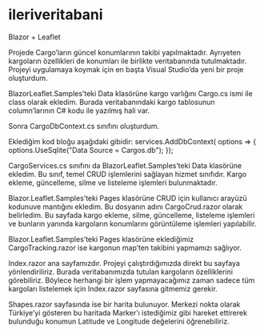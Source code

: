 # ileriveritabani
Blazor + Leaflet 


Projede Cargo’ların güncel konumlarının takibi yapılmaktadır. Ayrıyeten kargoların özellikleri de konumları ile birlikte veritabanında tutulmaktadır. 
Projeyi uygulamaya koymak için en başta Visual Studio’da yeni bir proje oluşturdum.

BlazorLeaflet.Samples’teki Data klasörüne kargo varlığını Cargo.cs ismi ile class olarak ekledim. Burada veritabanındaki kargo tablosunun column’larının C# kodu 
ile yazılmış hali var. 

Sonra CargoDbContext.cs sınıfını oluşturdum.

Eklediğim kod bloğu aşağıdaki gibidir:
services.AddDbContext<CargoDbContext>( options =>
{ 
options.UseSqlite("Data Source = Cargos.db");
});
  
CargoServices.cs sınıfını da BlazorLeaflet.Samples’teki Data klasörüne ekledim. Bu sınıf, temel CRUD işlemlerini sağlayan hizmet sınıfıdır. Kargo ekleme, 
güncelleme, silme ve listeleme işlemleri bulunmaktadır. 

Blazor.Leaflet.Samples’teki Pages klasörüne CRUD için kullanıcı arayüzü kodunuve mantığını ekledim. Bu dosyanın adını CargoCrud.razor olarak belirledim.
Bu sayfada kargo ekleme, silme, güncelleme, listeleme işlemleri ve bunların yanında kargoların konumlarını görüntüleme işlemleri yapılabilir.

Blazor.Leaflet.Samples’teki Pages klasörüne eklediğimiz CargoTracking.razor ise kargonun map’ten takibini yapmamızı sağlıyor.
  
Index.razor ana sayfamızdır. Projeyi çalıştırdığımızda direkt bu sayfaya yönlendiriliriz. Burada veritabanımızda tutulan kargoların özelliklerini görebiliriz.
Böylece herhangi bir işlem yapmayacağımız zaman sadece tüm kargoları listelemek için Index.razor sayfasına gitmemiz gerekir.

Shapes.razor sayfasında ise bir harita bulunuyor. Merkezi nokta olarak Türkiye’yi gösteren bu haritada Marker’ı istediğimiz gibi hareket ettirerek bulunduğu 
konumun Latitude ve Longitude değelerini öğrenebiliriz.

